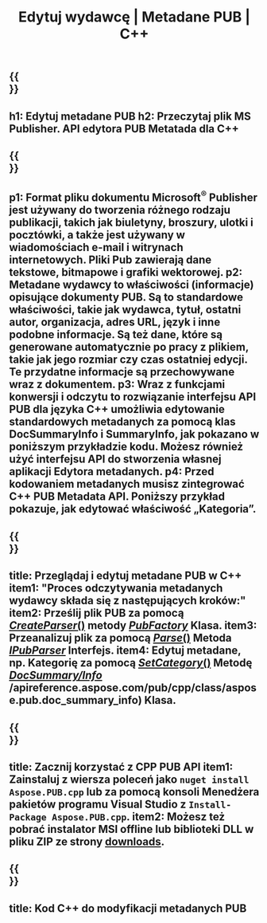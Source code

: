 ﻿---
translation: true
template: /_templates/metadata-cpp.md
title: Edytuj wydawcę | Metadane PUB | C++
description: Czytaj metadane wydawcy za pomocą rozwiązania API PUB C++. Natywny interfejs API C++ zapewnia dostęp do właściwości SummaryInfo i DocSummaryInfo.
url: /cpp/metadata/pub/
metakeywords: edytuj metadane publikacji, metadane pliku publikacji, edytor metadanych wydawcy, odczyt metadanych pliku publikacji, odczyt metadanych publikacji
family: pub
platformtag: cpp
feature: metadata
aliases: /cpp/metadane/
---

{{<section banner>}}
---
h1: Edytuj metadane PUB
h2: Przeczytaj plik MS Publisher. API edytora PUB Metatada dla C++
---

{{<section overview>}}
---
p1: Format pliku dokumentu Microsoft<sup>®</sup> Publisher jest używany do tworzenia różnego rodzaju publikacji, takich jak biuletyny, broszury, ulotki i pocztówki, a także jest używany w wiadomościach e-mail i witrynach internetowych. Pliki Pub zawierają dane tekstowe, bitmapowe i grafiki wektorowej.
p2: Metadane wydawcy to właściwości (informacje) opisujące dokumenty PUB. Są to standardowe właściwości, takie jak wydawca, tytuł, ostatni autor, organizacja, adres URL, język i inne podobne informacje. Są też dane, które są generowane automatycznie po pracy z plikiem, takie jak jego rozmiar czy czas ostatniej edycji. Te przydatne informacje są przechowywane wraz z dokumentem.
p3: Wraz z funkcjami konwersji i odczytu to rozwiązanie interfejsu API PUB dla języka C++ umożliwia edytowanie standardowych metadanych za pomocą klas DocSummaryInfo i SummaryInfo, jak pokazano w poniższym przykładzie kodu. Możesz również użyć interfejsu API do stworzenia własnej aplikacji Edytora metadanych.
p4: Przed kodowaniem metadanych musisz zintegrować C++ PUB Metadata API. Poniższy przykład pokazuje, jak edytować właściwość „Kategoria”.
---

{{<section feature1>}}
---
title: Przeglądaj i edytuj metadane PUB w C++
item1: "Proces odczytywania metadanych wydawcy składa się z następujących kroków:"
item2: Prześlij plik PUB za pomocą [*CreateParser*()](https://reference.aspose.com/pub/cpp/class/aspose.pub.pub_factory#a88c04c4c35d45ee8febc7e1554d03c4b) metody [*PubFactory*](https://reference.aspose.com/pub/cpp/class/aspose.pub.pub_factory) Klasa.
item3: Przeanalizuj plik za pomocą [*Parse*()](https://reference.aspose.com/pub/cpp/class/aspose.pub.i_pub_parser#ae9fc7043f382a5b4a7b694f0fe477915) Metoda [*IPubParser*](https://reference.aspose.com/pub/cpp/class/aspose.pub.i_pub_parser) Interfejs.
item4: Edytuj metadane, np. Kategorię za pomocą [*SetCategory*()](https://reference.aspose.com/pub/cpp/class/aspose.pub.doc_summary_info#a2e023fe8e8ecd0bf03bb6c9d561f8fec) Metodę [*DocSummary/Info*](https://reference.aspose.com/pub/cpp/class/aspose.pub.doc_summary_info#a2e023fe8e8ecd0bf03bb6c9d561f8fec) /apireference.aspose.com/pub/cpp/class/aspose.pub.doc_summary_info) Klasa.
---

{{<section feature2>}}
---
title: Zacznij korzystać z CPP PUB API
item1: Zainstaluj z wiersza poleceń jako ```nuget install Aspose.PUB.cpp``` lub za pomocą konsoli Menedżera pakietów programu Visual Studio z ```Install-Package Aspose.PUB.cpp```.
item2: Możesz też pobrać instalator MSI offline lub biblioteki DLL w pliku ZIP ze strony [downloads](https://releases.aspose.com/pub/cpp/).
---

{{<section codeexample>}}
---
title: Kod C++ do modyfikacji metadanych PUB
---
